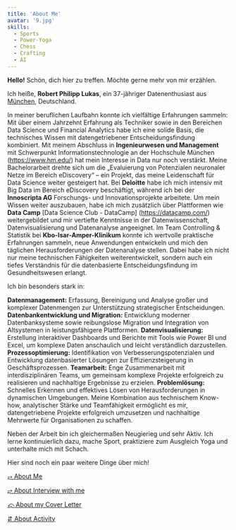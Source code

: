 ```yaml
---
title: 'About Me'
avatar: '9.jpg'
skills:
  - Sports
  - Power-Yoga
  - Chess
  - Crafting
  - AI
---
```


**Hello!**
Schön, dich hier zu treffen. Möchte gerne mehr von mir erzählen.

Ich heiße,
 **Robert Philipp Lukas**, ein 37-jähriger Datenenthusiast aus [München](https://stadt.muenchen.de/rathaus.html), Deutschland.

In meiner beruflichen Laufbahn konnte ich vielfältige Erfahrungen sammeln:
Mit über einem Jahrzehnt Erfahrung als Techniker sowie in den Bereichen Data Science und Financial Analytics habe ich eine solide Basis, die technisches Wissen mit datengetriebener Entscheidungsfindung kombiniert. Mit meinem Abschluss in **Ingenieurwesen und Management** mit Schwerpunkt Informationstechnologie an der Hochschule München (https://www.hm.edu/) hat mein Interesse in Data nur noch verstärkt. Meine Bachelorarbeit drehte sich um die „Evaluierung von Potenzialen neuronaler Netze im Bereich eDiscovery“ – ein Projekt, das meine Leidenschaft für Data Science weiter gesteigert hat.
Bei **Deloitte** habe ich mich intensiv mit Big Data im Bereich eDiscovery beschäftigt, während ich bei der **Innoscripta AG** Forschungs- und Innovationsprojekte arbeitete. Um mein Wissen weiter auszubauen, habe ich mich zusätzlich über Plattformen wie **Data Camp** [Data Science Club - DataCamp] (https://datacamp.com/) weitergebildet und mir vertiefte Kenntnisse in der Datenwissenschaft, Datenvisualisierung und Datenanalyse angeeignet. Im Team Controlling & Statistik bei **Kbo-Isar-Amper-Klinikum** konnte ich wertvolle praktische Erfahrungen sammeln, neue Anwendungen entwickeln und mich den täglichen Herausforderungen der Datenanalyse stellen. Dabei habe ich nicht nur meine technischen Fähigkeiten weiterentwickelt, sondern auch ein tiefes Verständnis für die datenbasierte Entscheidungsfindung im Gesundheitswesen erlangt.

Ich bin besonders stark in:

**Datenmanagement:** Erfassung, Bereinigung und Analyse großer und komplexer Datenmengen zur Unterstützung strategischer Entscheidungen.
**Datenbankentwicklung und Migration:** Entwicklung moderner Datenbanksysteme sowie reibungslose Migration und Integration von Altsystemen in leistungsfähigere Plattformen.
**Datenvisualisierung:** Erstellung interaktiver Dashboards und Berichte mit Tools wie Power BI und Excel, um komplexe Daten anschaulich und leicht verständlich darzustellen.
**Prozessoptimierung:** Identifikation von Verbesserungspotenzialen und Entwicklung datenbasierter Lösungen zur Effizienzsteigerung in Geschäftsprozessen.
**Teamarbeit:** Enge Zusammenarbeit mit interdisziplinären Teams, um gemeinsam komplexe Projekte erfolgreich zu realisieren und nachhaltige Ergebnisse zu erzielen.
**Problemlösung:** Schnelles Erkennen und effektives Lösen von Herausforderungen in dynamischen Umgebungen.
Meine Kombination aus technischem Know-how, analytischer Stärke und Teamfähigkeit ermöglicht es mir, datengetriebene Projekte erfolgreich umzusetzen und nachhaltige Mehrwerte für Organisationen zu schaffen.

Neben der Arbeit bin ich gleichermaßen Neugierieg und sehr Aktiv. Ich lerne kontinuierlich dazu, mache Sport, praktiziere zum Ausgleich Yoga und unterhalte mich mit Schach.

Hier sind noch ein paar weitere Dinge über mich!

[&#10565; About Me](/interview/Summary-data)

[&#10562; About Interview with me](/interview)

[&#10557; About my Cover Letter](/interview/Cover-Letter)

[&#8693; About Activity](/activity)
